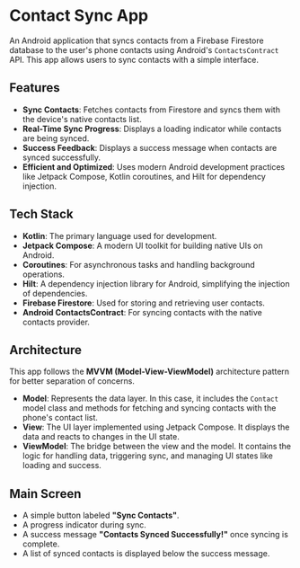 # Contact Sync App

An Android application that syncs contacts from a Firebase Firestore database to the user's phone contacts using Android's `ContactsContract` API. This app allows users to sync contacts with a simple interface.

## Features

- **Sync Contacts**: Fetches contacts from Firestore and syncs them with the device's native contacts list.
- **Real-Time Sync Progress**: Displays a loading indicator while contacts are being synced.
- **Success Feedback**: Displays a success message when contacts are synced successfully.
- **Efficient and Optimized**: Uses modern Android development practices like Jetpack Compose, Kotlin coroutines, and Hilt for dependency injection.

## Tech Stack

- **Kotlin**: The primary language used for development.
- **Jetpack Compose**: A modern UI toolkit for building native UIs on Android.
- **Coroutines**: For asynchronous tasks and handling background operations.
- **Hilt**: A dependency injection library for Android, simplifying the injection of dependencies.
- **Firebase Firestore**: Used for storing and retrieving user contacts.
- **Android ContactsContract**: For syncing contacts with the native contacts provider.

## Architecture

This app follows the **MVVM (Model-View-ViewModel)** architecture pattern for better separation of concerns.

- **Model**: Represents the data layer. In this case, it includes the `Contact` model class and methods for fetching and syncing contacts with the phone's contact list.
- **View**: The UI layer implemented using Jetpack Compose. It displays the data and reacts to changes in the UI state.
- **ViewModel**: The bridge between the view and the model. It contains the logic for handling data, triggering sync, and managing UI states like loading and success.

## Main Screen

- A simple button labeled **"Sync Contacts"**.
- A progress indicator during sync.
- A success message **"Contacts Synced Successfully!"** once syncing is complete.
- A list of synced contacts is displayed below the success message.

